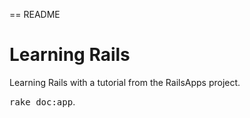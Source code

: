 == README

Learning Rails
==
Learning Rails with a tutorial from the RailsApps project.

<tt>rake doc:app</tt>.
